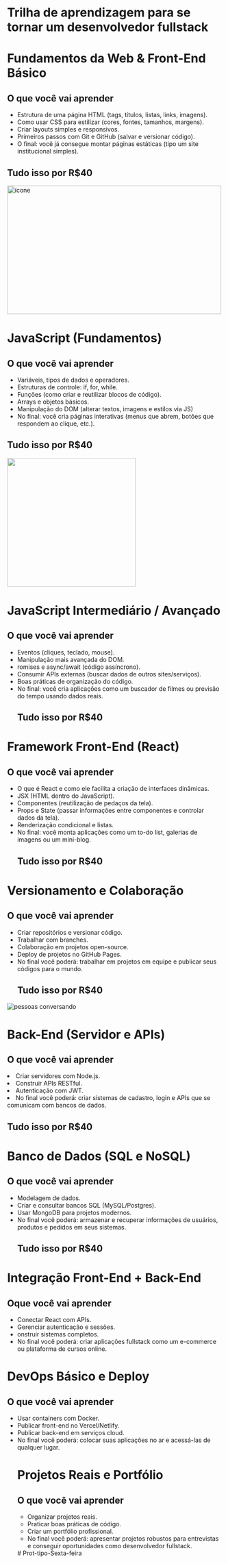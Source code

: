 
<!DOCTYPE html>
<html lang="en">
<head>
    <meta charset="UTF-8">
    <meta name="viewport" content="width=device-width, initial-scale=1.0">
    <title>Trilha Fullstack</title>
</head>
<body>
    <h1>Trilha de aprendizagem para se tornar um desenvolvedor fullstack</h1>
    <h1>Fundamentos da Web & Front-End Básico</h1>
    <h2>O que você vai aprender</h2>
    <ul>
    <li>Estrutura de uma página HTML (tags, títulos, listas, links, imagens).</li>
    <li>Como usar CSS para estilizar (cores, fontes, tamanhos, margens).</li>
    <li>Criar layouts simples e responsivos.</li>
    <li>Primeiros passos com Git e GitHub (salvar e versionar código).</li>
    <li>O final: você já consegue montar páginas estáticas (tipo um site institucional simples).</li>
    </ul>
    <h2>Tudo isso por R$40</h2>
<img src="frontend.img"alt=ícone computador width="500" height="300">

<h1>JavaScript (Fundamentos)</h1>
<h2>O que você vai aprender</h2>
<ul>
    <li>Variáveis, tipos de dados e operadores.</li>
    <li>Estruturas de controle: if, for, while.</li>
    <li>Funções (como criar e reutilizar blocos de código).</li>
    <li>Arrays e objetos básicos.</li>
    <li>Manipulação do DOM (alterar textos, imagens e estilos via JS)</li>
    <li>No final: você cria páginas interativas (menus que abrem, botões que respondem ao clique, etc.).</li>
</ul>
 <h2>Tudo isso por R$40</h2>
<img src="java.img"500" height="300">

<h1>JavaScript Intermediário / Avançado</h1>
<h2>O que você vai aprender</h2>
<ul>
    <li>Eventos (cliques, teclado, mouse).</li>
    <li>Manipulação mais avançada do DOM.</li>
    <li>romises e async/await (código assíncrono).</li>
    <li>Consumir APIs externas (buscar dados de outros sites/serviços).</li>
    <li>Boas práticas de organização do código.</li>
    <li>No final: você cria aplicações como um buscador de filmes ou previsão do tempo usando dados reais.</li>
<h2>Tudo isso por R$40</h2>
</ul>

<h1>Framework Front-End (React)</h1>
<h2>O que você vai aprender</h2>
<ul>
    <li>O que é React e como ele facilita a criação de interfaces dinâmicas.</li>
    <li>JSX (HTML dentro do JavaScript).</li>
    <li>Componentes (reutilização de pedaços da tela).</li>
    <li>Props e State (passar informações entre componentes e controlar dados da tela).</li>
    <li>Renderização condicional e listas.</li>
    <li>No final: você monta aplicações como um to-do list, galerias de imagens ou um mini-blog.</li>
    <h2>Tudo isso por R$40</h2>
</ul>

<h1>Versionamento e Colaboração</h1>
<h2>O que você vai aprender</h2>
<ul>
    <li>Criar repositórios e versionar código.</li>
    <li>Trabalhar com branches.</li>
    <li>Colaboração em projetos open-source.</li>
    <li>Deploy de projetos no GitHub Pages.</li>
    <li>No final você poderá: trabalhar em projetos em equipe e publicar seus códigos para o mundo.</li>
    <h2>Tudo isso por R$40</h2>
</ul>
<img src="versionamento.img" alt="pessoas conversando">

<h1>Back-End (Servidor e APIs)</h1>
<h2>O que você vai aprender</h2>
    <li>Criar servidores com Node.js.</li>
    <li>Construir APIs RESTful.</li>
    <li>Autenticação com JWT.</li>
    <li>No final você poderá: criar sistemas de cadastro, login e APIs que se comunicam com bancos de dados.</li>
    <h2>Tudo isso por R$40</h2>
    

<h1>Banco de Dados (SQL e NoSQL)</h1>
<h2>O que você vai aprender</h2>
<ul>
    <li>Modelagem de dados.</li>
    <li>Criar e consultar bancos SQL (MySQL/Postgres).</li>
    <li>Usar MongoDB para projetos modernos.</li>
    <li>No final você poderá: armazenar e recuperar informações de usuários, produtos e pedidos em seus sistemas.</li>
    <h2>Tudo isso por R$40</h2>
</ul>
<h1>Integração Front-End + Back-End</h1>
<h2>Oque você vai aprender</h2>
<ul>
    <li>Conectar React com APIs.</li>
    <li>Gerenciar autenticação e sessões.</li>
    <li>onstruir sistemas completos.</li>
    <li>No final você poderá: criar aplicações fullstack como um e-commerce ou plataforma de cursos online.</li>
</ul>

<h1>DevOps Básico e Deploy</h1>
<h2>O que você vai aprender</h2>
<ul>
    <li>Usar containers com Docker.</li>
    <li>Publicar front-end no Vercel/Netlify.</li>
    <li>Publicar back-end em serviços cloud.</li>
    <li>No final você poderá: colocar suas aplicações no ar e acessá-las de qualquer lugar.</li>
<h1>Projetos Reais e Portfólio</h1>
<h2>O que você vai aprender</h2>
<ul>
    <li>Organizar projetos reais.</li>
    <li>Praticar boas práticas de código.</li>
    <li>Criar um portfólio profissional.</li>
    <li>No final você poderá: apresentar projetos robustos para entrevistas e conseguir oportunidades como desenvolvedor fullstack.</li>
</ul>

</body>
</html># Prot-tipo-Sexta-feira
